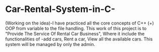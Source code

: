 # Car-Rental-System-in-C-
(Working on the idea)-I have practiced all the core concepts of C++ (+) OOP from variable to the file handling. This work of this project is to "Provide The Service Of Rental Car Business", Where it include the functionalities of -add cars, Rent a car, View all the available cars. This system will be managed by only the admin.
